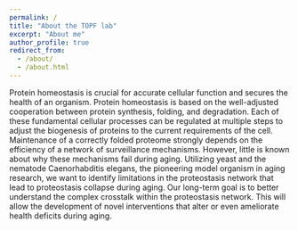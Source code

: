 ```yaml
---
permalink: /
title: "About the TOPF lab"
excerpt: "About me"
author_profile: true
redirect_from: 
  - /about/
  - /about.html
---
```


Protein homeostasis is crucial for accurate cellular function and secures the health of an organism. Protein homeostasis is based on the well-adjusted cooperation between protein synthesis, folding, and degradation. Each of these fundamental cellular processes can be regulated at multiple steps to adjust the biogenesis of proteins to the current requirements of the cell. 
Maintenance of a correctly folded proteome strongly depends on the efficiency of a network of surveillance mechanisms. However, little is known about why these mechanisms fail during aging. 
Utilizing yeast and the nematode Caenorhabditis elegans, the pioneering model organism in aging research, we want to identify limitations in the proteostasis network that lead to proteostasis collapse during aging. Our long-term goal is to better understand the complex crosstalk within the proteostasis network. This will allow the development of novel interventions that alter or even ameliorate health deficits during aging.
